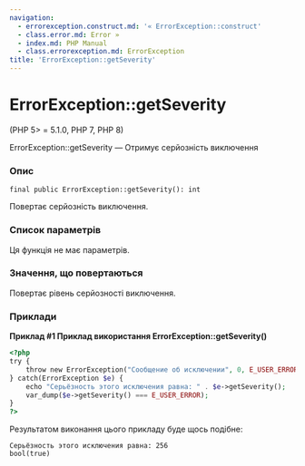 ```yaml
---
navigation:
  - errorexception.construct.md: '« ErrorException::construct'
  - class.error.md: Error »
  - index.md: PHP Manual
  - class.errorexception.md: ErrorException
title: 'ErrorException::getSeverity'
---
```

# ErrorException::getSeverity

(PHP 5> = 5.1.0, PHP 7, PHP 8)

ErrorException::getSeverity — Отримує серйозність виключення

### Опис

```methodsynopsis
final public ErrorException::getSeverity(): int
```

Повертає серйозність виключення.

### Список параметрів

Ця функція не має параметрів.

### Значення, що повертаються

Повертає рівень серйозності виключення.

### Приклади

**Приклад #1 Приклад використання **ErrorException::getSeverity()****

```php
<?php
try {
    throw new ErrorException("Сообщение об исключении", 0, E_USER_ERROR);
} catch(ErrorException $e) {
    echo "Серьёзность этого исключения равна: " . $e->getSeverity();
    var_dump($e->getSeverity() === E_USER_ERROR);
}
?>
```

Результатом виконання цього прикладу буде щось подібне:

```
Серьёзность этого исключения равна: 256
bool(true)
```
